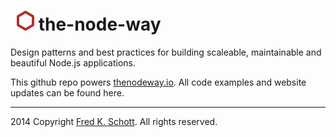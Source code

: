 ![icon](logo.png) the-node-way
==============================================

Design patterns and best practices for building scaleable, maintainable and beautiful Node.js applications.

This github repo powers [thenodeway.io](http://thenodeway.io). All code examples and website updates can be found here.

---
 
2014 Copyright [Fred K. Schott](http://fredkschott.com/). All rights reserved.
